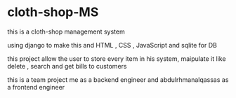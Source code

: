 # cloth-shop-MS
this is a cloth-shop management system 

using django to make this and HTML , CSS , JavaScript and sqlite for DB

this project allow the user to store every item in his system, maipulate it like delete , search and get bills to customers  

this is a team project me as a backend engineer and abdulrhmanalqassas as a frontend engineer 
